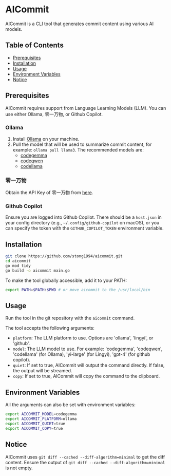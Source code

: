 # AICommit

AICommit is a CLI tool that generates commit content using various AI models.

## Table of Contents

- [Prerequisites](#prerequisites)
- [Installation](#installation)
- [Usage](#usage)
- [Environment Variables](#environment-variables)
- [Notice](#notice)

## Prerequisites

AICommit requires support from Language Learning Models (LLM). You can use either Ollama, 零一万物, or Github Copilot.

### Ollama

1. Install [Ollama](https://ollama.com/) on your machine.
2. Pull the model that will be used to summarize commit content, for example: `ollama pull llama3`. The recommended models are:
   - [codegemma](https://ollama.com/library/codegemma)
   - [codeqwen](https://ollama.com/library/codeqwen)
   - [codellama](https://ollama.com/library/codellama)

### 零一万物

Obtain the API Key of 零一万物 from [here](https://platform.lingyiwanwu.com/apikeys).

### Github Copilot

Ensure you are logged into Github Copilot. There should be a `host.json` in your config directory (e.g., `~/.config/github-copilot` on macOS), or you can specify the token with the `GITHUB_COPILOT_TOKEN` environment variable.

## Installation

```bash
git clone https://github.com/stong1994/aicommit.git
cd aicommit
go mod tidy
go build -o aicommit main.go
```

To make the tool globally accessible, add it to your PATH:

```bash
export PATH=$PATH:$PWD # or move aicommit to the /usr/local/bin
```

## Usage

Run the tool in the git repository with the `aicommit` command.

The tool accepts the following arguments:

- `platform`: The LLM platform to use. Options are 'ollama', 'lingyi', or 'github'.
- `model`: The LLM model to use. For example: 'codegemma', 'codeqwen', 'codellama' (for Ollama), 'yi-large' (for Lingyi), 'gpt-4' (for github copilot).
- `quiet`: If set to true, AICommit will output the command directly. If false, the output will be streamed.
- `copy`: If set to true, AICommit will copy the command to the clipboard.

## Environment Variables

All the arguments can also be set with environment variables:

```bash
export AICOMMIT_MODEL=codegemma
export AICOMMIT_PLATFORM=ollama
export AICOMMIT_QUIET=true
export AICOMMIT_COPY=true
```

## Notice

AICommit uses `git diff --cached --diff-algorithm=minimal` to get the diff content. Ensure the output of `git diff --cached --diff-algorithm=minimal` is not empty.
